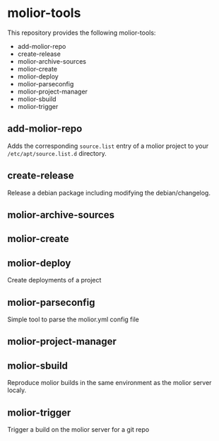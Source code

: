 # molior-tools

This repository provides the following molior-tools:

- add-molior-repo
- create-release
- molior-archive-sources
- molior-create
- molior-deploy
- molior-parseconfig
- molior-project-manager
- molior-sbuild
- molior-trigger



## add-molior-repo

Adds the corresponding `source.list` entry of a molior project to your `/etc/apt/source.list.d` directory.

## create-release

Release a debian package including modifying the debian/changelog.

## molior-archive-sources

## molior-create

## molior-deploy

Create deployments of a project

## molior-parseconfig

Simple tool to parse the molior.yml config file

## molior-project-manager

## molior-sbuild

Reproduce molior builds in the same environment as the molior server localy.

## molior-trigger

Trigger a build on the molior server for a git repo
